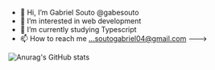 - 👋 Hi, I’m Gabriel Souto @gabesouto
- 👀 I’m interested in web development
- 🌱 I’m currently studying Typescript
- 📫 How to reach me ...soutogabriel04@gmail.com
--->

![Anurag's GitHub stats](https://github-readme-stats.vercel.app/api?username=gabesouto&show_icons=true&theme=dracula)
